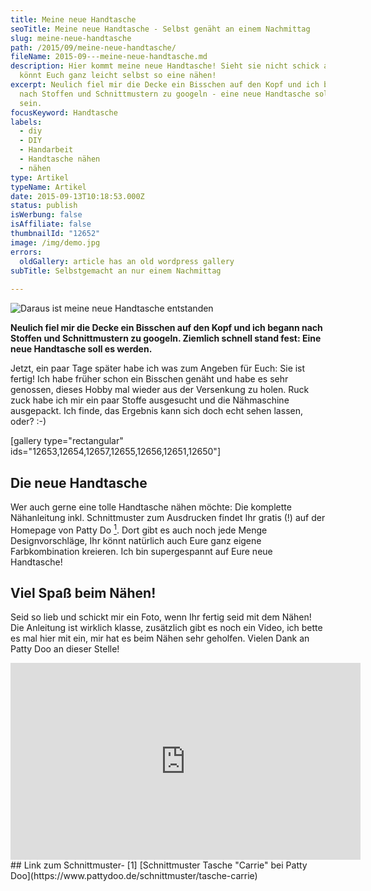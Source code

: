 ```yaml
---
title: Meine neue Handtasche
seoTitle: Meine neue Handtasche - Selbst genäht an einem Nachmittag
slug: meine-neue-handtasche
path: /2015/09/meine-neue-handtasche/
fileName: 2015-09---meine-neue-handtasche.md
description: Hier kommt meine neue Handtasche! Sieht sie nicht schick aus? Ihr
  könnt Euch ganz leicht selbst so eine nähen!
excerpt: Neulich fiel mir die Decke ein Bisschen auf den Kopf und ich begann
  nach Stoffen und Schnittmustern zu googeln - eine neue Handtasche sollte es
  sein.
focusKeyword: Handtasche
labels:
  - diy
  - DIY
  - Handarbeit
  - Handtasche nähen
  - nähen
type: Artikel
typeName: Artikel
date: 2015-09-13T10:18:53.000Z
status: publish
isWerbung: false
isAffiliate: false
thumbnailId: "12652"
image: /img/demo.jpg
errors:
  oldGallery: article has an old wordpress gallery
subTitle: Selbstgemacht an nur einem Nachmittag
  
---
```


![Daraus ist meine neue Handtasche entstanden](http://cardamonchai.com/wp-content/uploads/2015/09/Meine-neue-Handtasche-3-640x480.jpg "Daraus ist meine neue Handtasche entstanden")

**Neulich fiel mir die Decke ein Bisschen auf den Kopf und ich begann nach
Stoffen und Schnittmustern zu googeln. Ziemlich schnell stand fest: Eine neue
Handtasche soll es werden.**

Jetzt, ein paar Tage später habe ich was zum Angeben für Euch: Sie ist fertig!
Ich habe früher schon ein Bisschen genäht und habe es sehr genossen, dieses
Hobby mal wieder aus der Versenkung zu holen. Ruck zuck habe ich mir ein paar
Stoffe ausgesucht und die Nähmaschine ausgepackt. Ich finde, das Ergebnis kann
sich doch echt sehen lassen, oder? :-)

[gallery type="rectangular" ids="12653,12654,12657,12655,12656,12651,12650"]

## Die neue Handtasche

Wer auch gerne eine tolle Handtasche nähen möchte: Die komplette Nähanleitung
inkl. Schnittmuster zum Ausdrucken findet Ihr gratis (!) auf der Homepage von
Patty Do [<sup>1</sup>](#1). Dort gibt es auch noch jede Menge Designvorschläge,
Ihr könnt natürlich auch Eure ganz eigene Farbkombination kreieren. Ich bin
supergespannt auf Eure neue Handtasche!

## Viel Spaß beim Nähen!

Seid so lieb und schickt mir ein Foto, wenn Ihr fertig seid mit dem Nähen! Die
Anleitung ist wirklich klasse, zusätzlich gibt es noch ein Video, ich bette es
mal hier mit ein, mir hat es beim Nähen sehr geholfen. Vielen Dank an Patty Doo
an dieser Stelle!

<iframe src="https://www.youtube.com/embed/azq48f3065s" width="560" height="315" frameborder="0" allowfullscreen="allowfullscreen"></iframe>## Link zum Schnittmuster-  [1]  [Schnittmuster Tasche "Carrie" bei Patty Doo](https://www.pattydoo.de/schnittmuster/tasche-carrie)

  